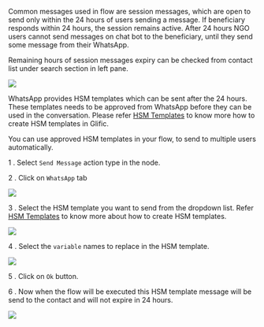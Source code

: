 Common messages used in flow are session messages, which are open to send only within  the 24 hours of users sending a message. If beneficiary responds within 24 hours, the session remains active. After 24 hours NGO users cannot send messages on chat bot to the beneficiary, until they send some message from their WhatsApp.

Remaining hours of session messages expiry can be checked from contact list under search section in left pane.

![](https://static.slab.com/prod/uploads/8k89m6if/posts/images/rrv1mHetX_51TN_KuJRUkpA8.png)

WhatsApp provides HSM templates which can be sent after the 24 hours. These templates needs to be approved from WhatsApp before they can be used in the conversation. Please refer [HSM Templates](https://glific.slab.com/public/posts/afhp1px5) to know more how to create HSM templates in Glific.

You can use approved HSM templates in your flow, to send to multiple users automatically.

1 . Select `Send Message` action type in the node.

2 .  Click on `WhatsApp` tab

![](https://static.slab.com/prod/uploads/8k89m6if/posts/images/u0rTNL2bjeAN0G-0KWWWHQUc.png)



3 . Select the HSM template you want to send from the dropdown list.  Refer  [HSM Templates](https://glific.slab.com/public/posts/afhp1px5) to know more about how to create HSM templates.

![](https://static.slab.com/prod/uploads/8k89m6if/posts/images/ShU4hFX3VOCaBOetxkOVOtPd.png)



4 . Select the `variable` names to replace in the HSM template.

![](https://static.slab.com/prod/uploads/8k89m6if/posts/images/6gJYl8A-Z1fOiU0f8r5oZVmZ.png)



5 .  Click on `Ok` button.

6 .  Now when the flow will be executed this HSM template message will be send to the contact and will not expire in 24 hours.

![](https://static.slab.com/prod/uploads/8k89m6if/posts/images/D3MXfP8Rx54lIidPYHzNyi2N.png)
